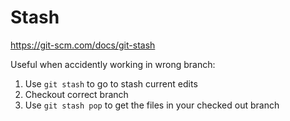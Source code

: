 # Stash

https://git-scm.com/docs/git-stash

Useful when accidently working in wrong branch: 

1. Use `git stash` to go to stash current edits
2. Checkout correct branch 
3. Use `git stash pop` to get the files in your checked out branch

